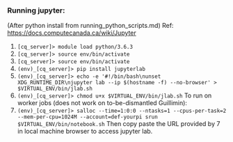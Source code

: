 ### Running jupyter:

(After python install from running_python_scripts.md)
Ref: https://docs.computecanada.ca/wiki/Jupyter
1. `[cq_server]> module load python/3.6.3`
2. `[cq_server]> source env/bin/activate`
3. `[cq_server]> source env/bin/activate`
4. `(env)_[cq_server]> pip install jupyterlab`
5. `(env)_[cq_server]> echo -e '#!/bin/bash\nunset XDG_RUNTIME_DIR\njupyter lab --ip $(hostname -f) --no-browser' > $VIRTUAL_ENV/bin/jlab.sh`
6. `(env)_[cq_server]> chmod u+x $VIRTUAL_ENV/bin/jlab.sh`
To run on worker jobs (does not work on to-be-dismantled Guillimin):
7. `(env)_[cq_server]> salloc --time=1:0:0 --ntasks=1 --cpus-per-task=2 --mem-per-cpu=1024M --account=def-yourpi srun $VIRTUAL_ENV/bin/notebook.sh`
Then copy paste the URL provided by 7 in local machine browser to access jupyter lab.
